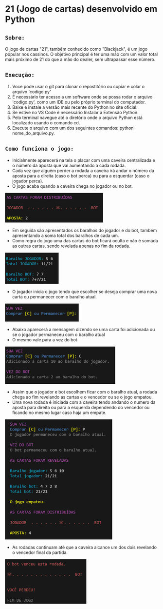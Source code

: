 # 21 (Jogo de cartas) desenvolvido em Python
## `Sobre:`
O jogo de cartas "21", também conhecido como "Blackjack", é um jogo popular nos cassinos. O objetivo principal é ter uma mão com um valor total mais próximo de 21 do que a mão do dealer, sem ultrapassar esse número. 

## `Execução:`
1. Voce pode usar o git para clonar o repostitório ou copiar e colar o arquivo 'codigo.py'
2. É necessário ter acesso a um software onde se possa rodar o arquivo 'codigo.py', como um IDE ou pelo próprio terminal do computador.
3. Baixe e instale a versão mais recente do Python no site oficial.
4. Se estive no VS Code é necessário Instalar a Extensão Python.
5. Pelo terminal navegue até o diretório onde o arquivo Python está localizado usando o comando cd.
6. Execute o arquivo com um dos seguintes comandos: python nome_do_arquivo.py.

## `Como funciona o jogo:`
* Inicialmente aparecerá na tela o placar com uma caveira centralizada e o número da aposta que vai aumentando a cada rodada.
* Cada vez que alguém perder a rodada a caveira irá andar o número da aposta para a direita (caso o bot perca) ou para a esquerdar (caso o jogador perca).
* O jogo acaba quando a caveira chega no jogador ou no bot.

![placar](src/placar.PNG)

* Em seguida são apresentados os baralhos do jogador e do bot, também apresentando a soma total dos baralhos de cada um.
* Como regra do jogo uma das cartas do bot ficará oculta e não é somada as outras cartas, sendo revelada apenas no fim da rodada.

![baralho](src/baralho.PNG)

* O jogador inicia o jogo tendo que escolher se deseja comprar uma nova carta ou permanecer com o baralho atual.

![escolha](src/escolha.PNG)

* Abaixo aparecerá a mensagem dizendo se uma carta foi adicionada ou se o jogador permaneceu com o baralho atual
* O mesmo vale para a vez do bot

![acao](src/acao.PNG)

* Assim que o jogador e bot escolhem ficar com o baralho atual, a rodada chega ao fim revelando as cartas e o vencedor ou se o jogo empatou.
* Uma nova rodada é iniciada com a caveira tendo andando o numero da aposta para direita ou para a esquerda dependendo do vencedor ou ficando no mesmo lugar caso haja um empate.

![rodada](src/rodada.PNG)

* As rodadas continuam até que a caveira alcance um dos dois revelando o vencedor final da partida.

![fim](src/fim.PNG)
